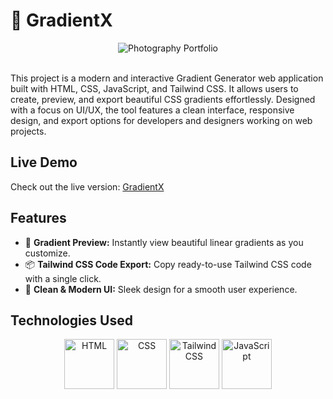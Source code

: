 # 🧬 GradientX
<div align="center">
  <img src="https://github.com/um-xair/GradientX/blob/main/assets/gradient-main.png" alt="Photography Portfolio" />
</div>  

<br />

This project is a modern and interactive Gradient Generator web application built with HTML, CSS, JavaScript, and Tailwind CSS. It allows users to create, preview, and export beautiful CSS gradients effortlessly. Designed with a focus on UI/UX, the tool features a clean interface, responsive design, and export options for developers and designers working on web projects.

## Live Demo  
Check out the live version: [GradientX](https://r4xn.netlify.app/gradient.html)  

## Features  
- 🎨 **Gradient Preview:** Instantly view beautiful linear gradients as you customize.
- 📦 **Tailwind CSS Code Export:** Copy ready-to-use Tailwind CSS code with a single click.
- 💎 **Clean & Modern UI:** Sleek design for a smooth user experience.

## Technologies Used  
<p align="center">
  <img src="https://cdn.jsdelivr.net/gh/devicons/devicon/icons/html5/html5-original.svg" alt="HTML" width="80"/>
  <img src="https://cdn.jsdelivr.net/gh/devicons/devicon/icons/css3/css3-original.svg" alt="CSS" width="80"/>
  <img src="https://cdn.jsdelivr.net/gh/devicons/devicon@latest/icons/tailwindcss/tailwindcss-original.svg" alt="Tailwind CSS" width="80" />
  <img src="https://cdn.jsdelivr.net/gh/devicons/devicon/icons/javascript/javascript-original.svg" alt="JavaScript" width="80"/>
</p>
